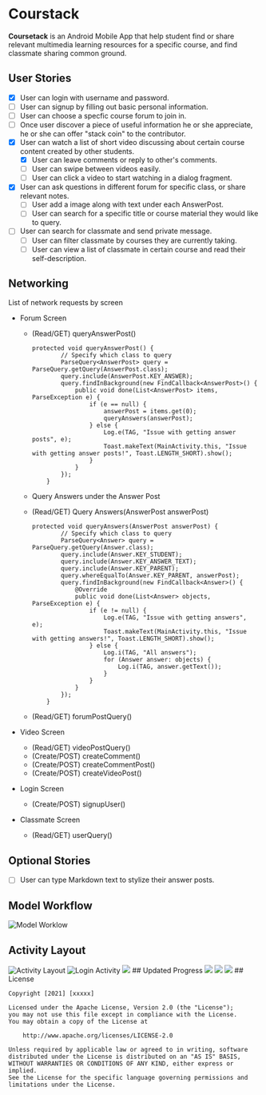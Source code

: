 # Courstack
**Coursetack** is an Android Mobile App that help student find or share relevant multimedia learning resources for a specific course, and find classmate sharing common ground.

## User Stories
- [X] User can login with username and password.
- [ ] User can signup by filling out basic personal information. 
- [ ] User can choose a specfic course forum to join in.
- [ ] Once user discover a piece of useful information he or she appreciate, he or she can offer "stack coin" to the contributor.
- [X] User can watch a list of short video discussing about certain course content created by other students.
    - [X] User can leave comments or reply to other's comments.
    - [ ] User can swipe between videos easily.
    - [ ] User can click a video to start watching in a dialog fragment.
- [X] User can ask questions in different forum for specific class, or share relevant notes.
    - [ ] User add a image along with text under each AnswerPost.
    - [ ] User can search for a specific title or course material they would like to query.
- [ ] User can search for classmate and send private message.
    - [ ] User can filter classmate by courses they are currently taking.
    - [ ] User can view a list of classmate in certain course and read their self-description.

## Networking

List of network requests by screen

* Forum Screen

  * (Read/GET) queryAnswerPost()

    ```
    protected void queryAnswerPost() {
            // Specify which class to query
            ParseQuery<AnswerPost> query = ParseQuery.getQuery(AnswerPost.class);
            query.include(AnswerPost.KEY_ANSWER);
            query.findInBackground(new FindCallback<AnswerPost>() {
                public void done(List<AnswerPost> items, ParseException e) {
                    if (e == null) {
                        answerPost = items.get(0);
                        queryAnswers(answerPost);
                    } else {
                        Log.e(TAG, "Issue with getting answer posts", e);
                        Toast.makeText(MainActivity.this, "Issue with getting answer posts!", Toast.LENGTH_SHORT).show();
                    }
                }
            });
        }
    ```

  * Query Answers under the Answer Post

  * (Read/GET) Query Answers(AnswerPost answerPost)

    ```
    protected void queryAnswers(AnswerPost answerPost) {
            // Specify which class to query
            ParseQuery<Answer> query = ParseQuery.getQuery(Answer.class);
            query.include(Answer.KEY_STUDENT);
            query.include(Answer.KEY_ANSWER_TEXT);
            query.include(Answer.KEY_PARENT);
            query.whereEqualTo(Answer.KEY_PARENT, answerPost);
            query.findInBackground(new FindCallback<Answer>() {
                @Override
                public void done(List<Answer> objects, ParseException e) {
                    if (e != null) {
                        Log.e(TAG, "Issue with getting answers", e);
                        Toast.makeText(MainActivity.this, "Issue with getting answers!", Toast.LENGTH_SHORT).show();
                    } else {
                        Log.i(TAG, "All answers");
                        for (Answer answer: objects) {
                            Log.i(TAG, answer.getText());
                        }
                    }
                }
            });
        }
    ```

  * (Read/GET) forumPostQuery()
 
* Video Screen
  * (Read/GET) videoPostQuery()
  * (Create/POST) createComment()
  * (Create/POST) createCommentPost()
  * (Create/POST) createVideoPost()
  
* Login Screen
  * (Create/POST) signupUser()
 
* Classmate Screen
  * (Read/GET) userQuery()
    
## Optional Stories
- [ ] User can type Markdown text to stylize their answer posts.

## Model Workflow
<img src='Model Workflow.png' title='Model Worklow' width='' alt='Model Worklow' />

## Activity Layout
<img src='Activity Layout.png' title='Activity Layout' width='' alt='Activity Layout' />
<img src='login.gif' title='Login Activity' width='' alt='Login Activity' />
<img src="https://github.com/Toubat/Courstack/blob/master/gif/1.gif" />
## Updated Progress
<img src="https://github.com/Toubat/Courstack/blob/master/gif/2.gif" />
<img src="https://github.com/Toubat/Courstack/blob/master/gif/3.png" />
<img src="https://github.com/Toubat/Courstack/blob/master/gif/4.png" />
## License

    Copyright [2021] [xxxxx]

    Licensed under the Apache License, Version 2.0 (the "License");
    you may not use this file except in compliance with the License.
    You may obtain a copy of the License at

        http://www.apache.org/licenses/LICENSE-2.0

    Unless required by applicable law or agreed to in writing, software
    distributed under the License is distributed on an "AS IS" BASIS,
    WITHOUT WARRANTIES OR CONDITIONS OF ANY KIND, either express or implied.
    See the License for the specific language governing permissions and
    limitations under the License.
